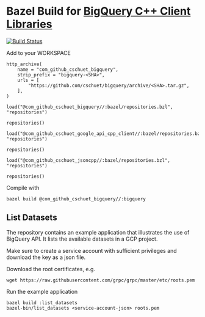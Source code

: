 # Bazel Build for [BigQuery C++ Client Libraries](http://google.github.io/google-api-cpp-client/latest/available_service_apis.html)

[![Build Status](https://travis-ci.org/cschuet/bigquery.svg?branch=master)](https://travis-ci.org/cschuet/bigquery)

Add to your WORKSPACE

```
http_archive(
    name = "com_github_cschuet_bigquery",
    strip_prefix = "bigquery-<SHA>",
    urls = [
        "https://github.com/cschuet/bigquery/archive/<SHA>.tar.gz",
    ],
)

load("@com_github_cschuet_bigquery//:bazel/repositories.bzl", "repositories")

repositories()

load("@com_github_cschuet_google_api_cpp_client//:bazel/repositories.bzl", "repositories")

repositories()

load("@com_github_cschuet_jsoncpp//:bazel/repositories.bzl", "repositories")

repositories()
```

Compile with
```
bazel build @com_github_cschuet_bigquery//:bigquery
```

## List Datasets

The repository contains an example application that illustrates the use of
BigQuery API. It lists the available datasets in a GCP project.

Make sure to create a service account with sufficient privileges and download
the key as a json file.

Download the root certificates, e.g.
```
wget https://raw.githubusercontent.com/grpc/grpc/master/etc/roots.pem
```

Run the example application
```
bazel build :list_datasets
bazel-bin/list_datasets <service-account-json> roots.pem
```

